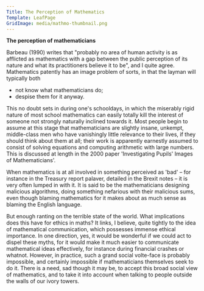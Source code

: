 ```yaml
---
Title: The Perception of Mathematics
Template: LeafPage
GridImage: media/mathmo-thumbnail.png
---
```


**The perception of mathematicians**

Barbeau (1990) writes that "probably no area of human activity is as afflicted as mathematics with a gap between the public perception of its nature and what its practitioners believe it to be", and I quite agree. Mathematics patently has an image problem of sorts, in that the layman will typically both 

- not know what mathematicians do;
- despise them for it anyway.

This no doubt sets in during one's schooldays, in which the miserably rigid nature of most school mathematics can easily totally kill the interest of someone not strongly naturally inclined towards it. Most people begin to assume at this stage that mathematicians are slightly insane, unkempt, middle-class men who have vanishingly little relevance to their lives, if they should think about them at all; their work is apparently earnestly assumed to consist of solving equations and computing arithmetic with large numbers. This is discussed at length in the 2000 paper 'Investigating Pupils' Images of Mathematicians'. 

When mathematics is at all involved in something perceived as 'bad' – for instance in the Treasury report palaver, detailed in the Brexit notes – it is very often lumped in with it. It is said to be the mathematicians designing malicious algorithms, doing something nefarious with their malicious sums, even though blaming mathematics for it makes about as much sense as blaming the English language.

But enough ranting on the terrible state of the world. What implications does this have for ethics in maths? It links, I believe, quite tightly to the idea of mathematical communication, which possesses immense ethical importance. In one direction, yes, it would be wonderful if we could act to dispel these myths, for it would make it much easier to communicate mathematical ideas effectively, for instance during financial crashes or whatnot. However, in practice, such a grand social volte-face is probably impossible, and certainly impossible if mathematicians themselves seek to do it. There is a need, sad though it may be, to accept this broad social view of mathematics, and to take it into account when talking to people outside the walls of our ivory towers.
